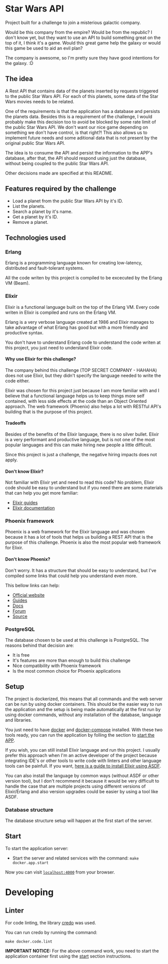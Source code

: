 # Star Wars API

Project built for a challenge to join a misterious galactic company.

Would be this company from the empire? Would be from the republic? I don't know yet, but they want to use an API to build something great on the top of it, I think it's a game. Would this great game help the galaxy or would this game be used to aid an evil plan?

The company is awesome, so I'm pretty sure they have good intentions for the galaxy. :D

## The idea

A Rest API that contains data of the planets inserted by requests triggered to the public Star Wars API. For each of this planets, some data of the Star Wars movies needs to be related.

One of the requirements is that the application has a database and persists the planets data. Besides this is a requirement of the challenge, I would probably make this decision too to avoid be blocked by some rate limit of the public Star Wars API. We don't want our nice game depending on something we don't have control, is that right?! This also allows us to implement future needs and some aditional data that is not present by the original public Star Wars API.

The idea is to consume the API and persist the information to the APP's database, after that, the API should respond using just the database, without being coupled to the public Star Wars API.

Other decisions made are specified at this README.

## Features required by the challenge

  * Load a planet from the public Star Wars API by it's ID.
  * List the planets.
  * Search a planet by it's name.
  * Get a planet by it's ID.
  * Remove a planet.

## Technologies used

### Erlang

Erlang is a programming language known for creating low-latency, distributed and fault-tolerant systems.

All the code writen by this project is compiled to be excecuted by the Erlang VM (Beam).

### Elixir

Elixir is a functional language built on the top of the Erlang VM. Every code writen in Elixir is compiled and runs on the Erlang VM.

Erlang is a very verbose language created at 1986 and Elixir manages to take advantage of what Erlang has good but with a more friendly and productive syntax.

You don't have to understand Erlang code to understand the code writen at this project, you just need to understand Elixir code.

#### Why use Elixir for this challenge?

The company behind this challenge (TOP SECRET COMPANY - HAHAHA) does not use Elixir, but they didn't specify the language needed to write the code either.

Elixir was chosen for this project just because I am more familiar with and I believe that a functional language helps us to keep things more self contained, with less side effects at the code than an Object Oriented approach. The web framework (Phoenix) also helps a lot with RESTful API's building that is the purpose of this project.

#### Tradeoffs

Besides of the benefits of the Elixir language, there is no silver bullet. Elixir is a very performant and productive language, but is not one of the most popular languages and this can make hiring new people a little difficult.

Since this project is just a challenge, the negative hiring impacts does not apply.

#### Don't know Elixir?

Not familiar with Elixir yet and need to read this code? No problem, Elixir code should be easy to understand but if you need there are some materials that can help you get more familiar:

  * [Elixir guides](https://elixir-lang.org/getting-started/introduction.html)
  * [Elixir documentation](https://hexdocs.pm/elixir/Kernel.html)

### Phoenix framework

Phoenix is a web framework for the Elixir language and was chosen because it has a lot of tools that helps us building a REST API that is the purpose of this challenge. Phoenix is also the most popular web framework for Elixir.

#### Don't know Phoenix?

Don't worry. It has a structure that should be easy to understand, but I've compiled some links that could help you understand even more.

This bellow links can help:

  * [Official website](https://www.phoenixframework.org/)
  * [Guides](https://hexdocs.pm/phoenix/overview.html)
  * [Docs](https://hexdocs.pm/phoenix)
  * [Forum](https://elixirforum.com/c/phoenix-forum)
  * [Source](https://github.com/phoenixframework/phoenix)

### PostgreSQL

The database chosen to be used at this challenge is PostgreSQL. The reasons behind that decision are:

  * It is free
  * It's features are more than enough to build this challenge
  * Nice compatibility with Phoenix framework
  * Is the most common choice for Phoenix applications

## Setup

The project is dockerized, this means that all commands and the web server can be run by using docker containers. This should be the easier way to run the application and the setup is being made automatically at the first run by using docker commands, without any installation of the database, language and libraries.

You just need to have [docker](https://docs.docker.com/engine/installation/) and [docker-compose](https://docs.docker.com/compose/install/) installed. With these two tools ready, you can run the application by folling the section to [start the APP](#start).

If you wish, you can still install Elixir language and run this project. I usually prefer this approach when I'm an active developer of the project because integrating IDE's or other tools to write code with linters and other language tools can be painfull. If you want, [here is a guide to install Elixir using ASDF](https://github.com/williamweckl/star_wars_api/blob/main/priv/doc/using-elixir-with-asdf.md).

You can also install the language by common ways (without ASDF or other version tool), but I don't recommend it because it would be very difficult to handle the case that are multiple projects using different versions of Elixir/Erlang and also version upgrades could be easier by using a tool like ASDF.

### Database structure

The database structure setup will happen at the first start of the server.

## Start

To start the application server:

  * Start the server and related services with the command: `make docker.app.start`

Now you can visit [`localhost:4000`](http://localhost:4000) from your browser.

# Developing

## Linter

For code linting, the library [credo](https://github.com/rrrene/credo) was used.

You can run credo by running the command:

```
make docker.code.lint
```

**IMPORTANT NOTICE:** For the above command work, you need to start the application container first using the [start](#start) section instructions.
